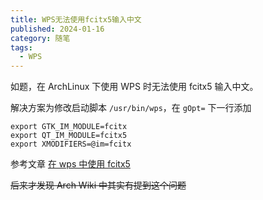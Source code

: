 ```yaml
---
title: WPS无法使用fcitx5输入中文
published: 2024-01-16
category: 随笔
tags:
  - WPS
---
```


如题，在 ArchLinux 下使用 WPS 时无法使用 fcitx5 输入中文。

解决方案为修改启动脚本 `/usr/bin/wps`，在 `gOpt=` 下一行添加

```
export GTK_IM_MODULE=fcitx
export QT_IM_MODULE=fcitx5
export XMODIFIERS=@im=fcitx
```

参考文章 [在 wps 中使用 fcitx5](https://www.cnblogs.com/kaleidopink/p/14015792.html)

~~后来才发现 Arch Wiki 中其实有提到这个问题~~
